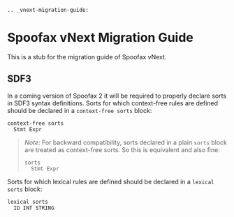```eval_rst
.. _vnext-migration-guide:
```

# Spoofax vNext Migration Guide

This is a stub for the migration guide of Spoofax vNext.


## SDF3
In a coming version of Spoofax 2 it will be required to properly declare sorts
in SDF3 syntax definitions. Sorts for which context-free rules are defined
should be declared in a `context-free sorts` block:

    context-free sorts
      Stmt Expr

> *Note*: For backward compatibility, sorts declared in a plain `sorts` block
> are treated as context-free sorts. So this is equivalent and also fine:
>
>     sorts
>       Stmt Expr
>

Sorts for which lexical rules are defined should be declared in a
`lexical sorts` block:

    lexical sorts
      ID INT STRING

